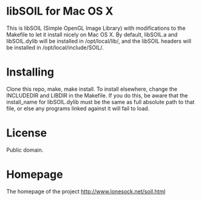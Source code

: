 # libSOIL for Mac OS X
This is libSOIL (Simple OpenGL Image Library) with modifications to the Makefile to let it install nicely on Mac OS X. By default, libSOIL.a and libSOIL.dylib will be installed in /opt/local/lib/, and the libSOIL headers will be installed in /opt/local/include/SOIL/.

# Installing
Clone this repo, make, make install. To install elsewhere, change the INCLUDEDIR and LIBDIR in the Makefile. If you do this, be aware that the install\_name for libSOIL.dylib must be the same as full absolute path to that file, or else any programs linked against it will fail to load.

# License
Public domain.

# Homepage

The homepage of the project http://www.lonesock.net/soil.html
